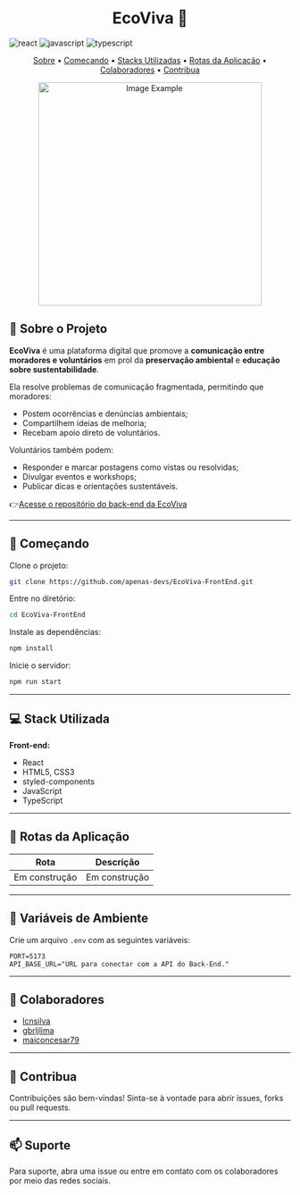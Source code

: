 
<!-- Obrigado pelas dicas de readme kipper :) -->

[JAVASCRIPT__BADGE]: https://img.shields.io/badge/Javascript-000?style=for-the-badge&logo=javascript
[TYPESCRIPT__BADGE]: https://img.shields.io/badge/typescript-D4FAFF?style=for-the-badge&logo=typescript
[REACT__BADGE]: https://img.shields.io/badge/React-005CFE?style=for-the-badge&logo=react

<h1 align="center" style="font-weight: bold;">EcoViva 🌱</h1>

![react][REACT__BADGE]
![javascript][JAVASCRIPT__BADGE]
![typescript][TYPESCRIPT__BADGE]

<p align="center">
 <a href="#-sobre-o-projeto">Sobre</a> • 
 <a href="#-começando">Começando</a> • 
 <a href="#-stack-utilizada">Stacks Utilizadas</a> • 
 <a href="#-rotas-da-aplicação">Rotas da Aplicação</a> • 
 <a href="#-colaboradores">Colaboradores</a> •
 <a href="#-contribua">Contribua</a>
</p>
<p align="center">
    <img src="../.github/example.png" alt="Image Example" width="400px">
</p>

## 🧾 Sobre o Projeto

**EcoViva** é uma plataforma digital que promove a **comunicação entre moradores e voluntários** em prol da **preservação ambiental** e **educação sobre sustentabilidade**.

Ela resolve problemas de comunicação fragmentada, permitindo que moradores:

- Postem ocorrências e denúncias ambientais;
- Compartilhem ideias de melhoria;
- Recebam apoio direto de voluntários.

Voluntários também podem:

- Responder e marcar postagens como vistas ou resolvidas;
- Divulgar eventos e workshops;
- Publicar dicas e orientações sustentáveis.

👉[Acesse o repositório do back-end da EcoViva](https://github.com/apenas-devs/EcoViva-BackEnd)

---

## 🚀 Começando

Clone o projeto:

```bash
git clone https://github.com/apenas-devs/EcoViva-FrontEnd.git
```

Entre no diretório:

```bash
cd EcoViva-FrontEnd
```

Instale as dependências:

```bash
npm install
```

Inicie o servidor:

```bash
npm run start
```

---

## 💻 Stack Utilizada

**Front-end:**
- React
- HTML5, CSS3
- styled-components
- JavaScript
- TypeScript

---

## 📍 Rotas da Aplicação

| Rota                          | Descrição                                                                 |
|------------------------------|---------------------------------------------------------------------------|
| Em construção | Em construção |

---

## 🔐 Variáveis de Ambiente

Crie um arquivo `.env` com as seguintes variáveis:

```env
PORT=5173
API_BASE_URL="URL para conectar com a API do Back-End."
```

---

## 👥 Colaboradores

- [lcnsilva](https://github.com/lcnsilva)
- [gbrljlima](https://github.com/gbrljlima)
- [maiconcesar79](https://github.com/maiconcesar79)
---

## 🤝 Contribua

Contribuições são bem-vindas! Sinta-se à vontade para abrir issues, forks ou pull requests.

---

## 📫 Suporte

Para suporte, abra uma issue ou entre em contato com os colaboradores por meio das redes sociais.
